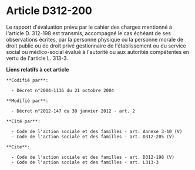 # Article D312-200

Le rapport d'évaluation prévu par le cahier des charges mentionné à l'article D. 312-198 est transmis, accompagné le cas
échéant de ses observations écrites, par la personne physique ou la personne morale de droit public ou de droit privé
gestionnaire de l'établissement ou du service social ou médico-social évalué à l'autorité ou aux autorités compétentes en
vertu de l'article L. 313-3.

**Liens relatifs à cet article**

	**Codifié par**:

	  - Décret n°2004-1136 du 21 octobre 2004

	**Modifié par**:

	  - Décret n°2012-147 du 30 janvier 2012 - art. 2

	**Cité par**:

	  - Code de l'action sociale et des familles - art. Annexe 3-10 (V)
	  - Code de l'action sociale et des familles - art. D312-205 (V)

	**Cite**:

	  - Code de l'action sociale et des familles - art. D312-198 (V)
	  - Code de l'action sociale et des familles - art. L313-3
